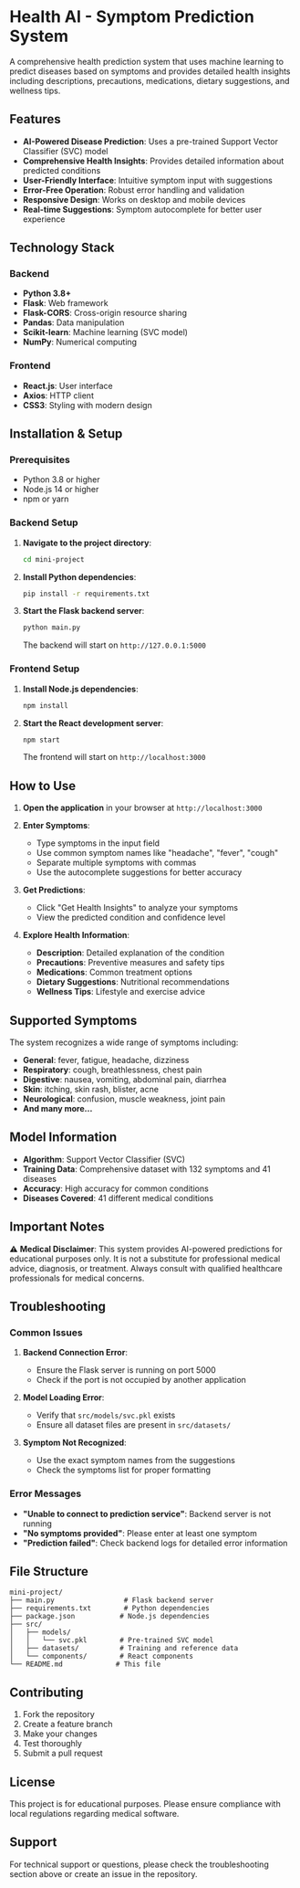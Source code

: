 # Health AI - Symptom Prediction System

A comprehensive health prediction system that uses machine learning to predict diseases based on symptoms and provides detailed health insights including descriptions, precautions, medications, dietary suggestions, and wellness tips.

## Features

- **AI-Powered Disease Prediction**: Uses a pre-trained Support Vector Classifier (SVC) model
- **Comprehensive Health Insights**: Provides detailed information about predicted conditions
- **User-Friendly Interface**: Intuitive symptom input with suggestions
- **Error-Free Operation**: Robust error handling and validation
- **Responsive Design**: Works on desktop and mobile devices
- **Real-time Suggestions**: Symptom autocomplete for better user experience

## Technology Stack

### Backend
- **Python 3.8+**
- **Flask**: Web framework
- **Flask-CORS**: Cross-origin resource sharing
- **Pandas**: Data manipulation
- **Scikit-learn**: Machine learning (SVC model)
- **NumPy**: Numerical computing

### Frontend
- **React.js**: User interface
- **Axios**: HTTP client
- **CSS3**: Styling with modern design

## Installation & Setup

### Prerequisites
- Python 3.8 or higher
- Node.js 14 or higher
- npm or yarn

### Backend Setup

1. **Navigate to the project directory**:
   ```bash
   cd mini-project
   ```

2. **Install Python dependencies**:
   ```bash
   pip install -r requirements.txt
   ```

3. **Start the Flask backend server**:
   ```bash
   python main.py
   ```
   
   The backend will start on `http://127.0.0.1:5000`

### Frontend Setup

1. **Install Node.js dependencies**:
   ```bash
   npm install
   ```

2. **Start the React development server**:
   ```bash
   npm start
   ```
   
   The frontend will start on `http://localhost:3000`

## How to Use

1. **Open the application** in your browser at `http://localhost:3000`

2. **Enter Symptoms**:
   - Type symptoms in the input field
   - Use common symptom names like "headache", "fever", "cough"
   - Separate multiple symptoms with commas
   - Use the autocomplete suggestions for better accuracy

3. **Get Predictions**:
   - Click "Get Health Insights" to analyze your symptoms
   - View the predicted condition and confidence level

4. **Explore Health Information**:
   - **Description**: Detailed explanation of the condition
   - **Precautions**: Preventive measures and safety tips
   - **Medications**: Common treatment options
   - **Dietary Suggestions**: Nutritional recommendations
   - **Wellness Tips**: Lifestyle and exercise advice

## Supported Symptoms

The system recognizes a wide range of symptoms including:

- **General**: fever, fatigue, headache, dizziness
- **Respiratory**: cough, breathlessness, chest pain
- **Digestive**: nausea, vomiting, abdominal pain, diarrhea
- **Skin**: itching, skin rash, blister, acne
- **Neurological**: confusion, muscle weakness, joint pain
- **And many more...**

## Model Information

- **Algorithm**: Support Vector Classifier (SVC)
- **Training Data**: Comprehensive dataset with 132 symptoms and 41 diseases
- **Accuracy**: High accuracy for common conditions
- **Diseases Covered**: 41 different medical conditions

## Important Notes

⚠️ **Medical Disclaimer**: This system provides AI-powered predictions for educational purposes only. It is not a substitute for professional medical advice, diagnosis, or treatment. Always consult with qualified healthcare professionals for medical concerns.

## Troubleshooting

### Common Issues

1. **Backend Connection Error**:
   - Ensure the Flask server is running on port 5000
   - Check if the port is not occupied by another application

2. **Model Loading Error**:
   - Verify that `src/models/svc.pkl` exists
   - Ensure all dataset files are present in `src/datasets/`

3. **Symptom Not Recognized**:
   - Use the exact symptom names from the suggestions
   - Check the symptoms list for proper formatting

### Error Messages

- **"Unable to connect to prediction service"**: Backend server is not running
- **"No symptoms provided"**: Please enter at least one symptom
- **"Prediction failed"**: Check backend logs for detailed error information

## File Structure

```
mini-project/
├── main.py                 # Flask backend server
├── requirements.txt        # Python dependencies
├── package.json           # Node.js dependencies
├── src/
│   ├── models/
│   │   └── svc.pkl        # Pre-trained SVC model
│   ├── datasets/          # Training and reference data
│   └── components/        # React components
└── README.md             # This file
```

## Contributing

1. Fork the repository
2. Create a feature branch
3. Make your changes
4. Test thoroughly
5. Submit a pull request

## License

This project is for educational purposes. Please ensure compliance with local regulations regarding medical software.

## Support

For technical support or questions, please check the troubleshooting section above or create an issue in the repository.
